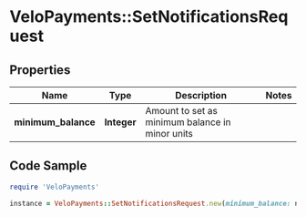 # VeloPayments::SetNotificationsRequest

## Properties

Name | Type | Description | Notes
------------ | ------------- | ------------- | -------------
**minimum_balance** | **Integer** | Amount to set as minimum balance in minor units | 

## Code Sample

```ruby
require 'VeloPayments'

instance = VeloPayments::SetNotificationsRequest.new(minimum_balance: null)
```


